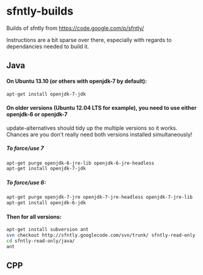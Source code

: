 sfntly-builds
=============

Builds of sfntly from https://code.google.com/p/sfntly/

Instructions are a bit sparse over there, especially with regards to dependancies needed to build it.

Java
------

#### On Ubuntu 13.10 (or others with openjdk-7 by default):
```bash
apt-get install openjdk-7-jdk
```

#### On older versions (Ubuntu 12.04 LTS for example), you need to use either openjdk-6 or openjdk-7

update-alternatives should tidy up the multiple versions so it works. Chances are you don't really need both versions installed simultaneously!

##### To force/use 7
```bash
apt-get purge openjdk-6-jre-lib openjdk-6-jre-headless
apt-get install openjdk-7-jdk
```

##### To force/use 6:
```bash
apt-get purge openjdk-7-jre openjdk-7-jre-headless openjdk-7-jre-lib
apt-get install openjdk-6-jdk
```

#### Then for all versions:
```bash
apt-get install subversion ant
svn checkout http://sfntly.googlecode.com/svn/trunk/ sfntly-read-only
cd sfntly-read-only/java/
ant
```

CPP
------
